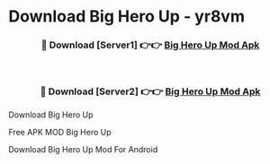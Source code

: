 # Download Big Hero Up - yr8vm



<div align="center">
<h3>🔴 Download [Server1] 👉👉 <a href="https://momento.my/?title=Big_Hero_Up">Big Hero Up Mod Apk</a></h3><br>

<h3>🔴 Download [Server2] 👉👉 <a href="https://momento.my/?title=Big_Hero_Up">Big Hero Up Mod Apk</a></h3>
</div>



Download Big Hero Up 

Free APK MOD Big Hero Up 

Download Big Hero Up Mod For Android
